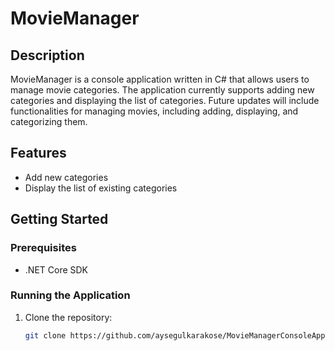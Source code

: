 # MovieManager

## Description
MovieManager is a console application written in C# that allows users to manage movie categories. The application currently supports adding new categories and displaying the list of categories. Future updates will include functionalities for managing movies, including adding, displaying, and categorizing them.

## Features
- Add new categories
- Display the list of existing categories

## Getting Started

### Prerequisites
- .NET Core SDK

### Running the Application
1. Clone the repository:
   ```sh
   git clone https://github.com/aysegulkarakose/MovieManagerConsoleApp.git
